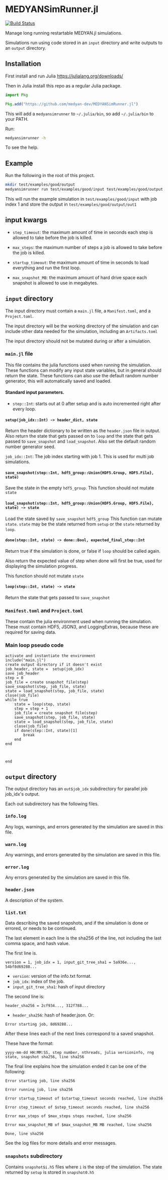 # MEDYANSimRunner.jl

[![Build Status](https://github.com/medyan-dev/MEDYANSimRunner.jl/actions/workflows/CI.yml/badge.svg?branch=main)](https://github.com/medyan-dev/MEDYANSimRunner.jl/actions/workflows/CI.yml?query=branch%3Amain)

Manage long running restartable MEDYAN.jl simulations.

Simulations run using code stored in an `input` directory and write outputs to an `output` directory.

## Installation
First install and run Julia https://julialang.org/downloads/

Then in Julia install this repo as a regular Julia package.
```julia
import Pkg

Pkg.add("https://github.com/medyan-dev/MEDYANSimRunner.jl")
```

This will add a `medyansimrunner` to `~/.julia/bin`, so add `~/.julia/bin` to your PATH.

Run:
```sh
medyansimrunner -h
```
To see the help.

## Example
Run the following in the root of this project.
```sh
mkdir test/examples/good/output
medyansimrunner run test/examples/good/input test/examples/good/output 1
```
This will run the example simulation in `test/examples/good/input` with job index 1 and store the output in `test/examples/good/output/out1`

## input kwargs

- `step_timeout`: the maximum amount of time in seconds each step is allowed to take before the job is killed.

- `max_steps`: the maximum number of steps a job is allowed to take before the job is killed.

- `startup_timeout`: the maximum amount of time in seconds to load everything and run the first loop.

- `max_snapshot_MB`: the maximum amount of hard drive space each snapshot is allowed to use in megabytes.

## `input` directory

The input directory must contain a `main.jl` file, a `Manifest.toml`, and a `Project.toml`.

The input directory will be the working directory of the simulation and can include other data needed for the simulation, including an `Artifacts.toml`

The input directory should not be mutated during or after a simulation.

### `main.jl` file

This file contains the julia functions used when running the simulation.
These functions can modify any input state variables, but in general should return the state.
These functions can also use the default random number generator, this will automatically saved and loaded.

#### Standard input parameters.
 - `step::Int`: starts out at 0 after setup and is auto incremented right after every loop.

#### `setup(job_idx::Int) -> header_dict, state`
Return the header dictionary to be written as the `header.json` file in output.
Also return the state that gets passed on to `loop` and the state that gets passed to `save_snapshot` and `load_snapshot`.
Also set the default random number generator seed.

`job_idx::Int`: The job index starting with job 1. This is used for multi job simulations.

#### `save_snapshot(step::Int, hdf5_group::Union{HDF5.Group, HDF5.File}, state)`
Save the state in the empty `hdf5_group`.
This function should not mutate `state`

#### `load_snapshot(step::Int, hdf5_group::Union{HDF5.Group, HDF5.File}, state) -> state`
Load the state saved by `save_snapshot` `hdf5_group`
This function can mutate `state`.
`state` may be the state returned from `setup` or the `state` returned by `loop`.

#### `done(step::Int, state) -> done::Bool, expected_final_step::Int`
Return true if the simulation is done, or false if `loop` should be called again.

Also return the expected value of step when done will first be true, used for displaying the simulation progress.

This function should not mutate `state`

#### `loop(step::Int, state) -> state`
Return the state that gets passed to `save_snapshot`



### `Manifest.toml` and `Project.toml`

These contain the julia environment used when running the simulation. 
These must contain HDF5, JSON3, and LoggingExtras, because these are required for saving data.

### Main loop pseudo code

```
activate and instantiate the environment
include("main.jl")
create output directory if it doesn't exist
job_header, state =  setup(job_idx)
save job_header
step = 0
job_file = create snapshot file(step)
save_snapshot(step, job_file, state)
state = load_snapshot(step, job_file, state)
close(job_file)
while true
    state = loop(step, state)
    step = step + 1
    job_file = create snapshot file(step)
    save_snapshot(step, job_file, state)
    state = load_snapshot(step, job_file, state)
    close(job_file)
    if done(step::Int, state)[1]
        break
    end
end
    
    

end
```



## `output` directory

The output directory has an `out$job_idx` subdirectory for parallel job job_idx's output.

Each out subdirectory has the following files.

### `info.log`
Any logs, warnings, and errors generated by the simulation are saved in this file.

### `warn.log`
Any warnings, and errors generated by the simulation are saved in this file.

### `error.log`
Any errors generated by the simulation are saved in this file.

### `header.json`
A description of the system.

### `list.txt`
Data describing the saved snapshots, and if the simulation is done or errored, or needs to be continued.

The last element in each line is the sha256 of the line, not including the last comma space, and hash value.


The first line is.
```
version = 1, job_idx = 1, input_git_tree_sha1 = 5a936e..., 54bf8d69288...
```
- `version`: version of the info.txt format.
- `job_idx`: index of the job. 
- `input_git_tree_sha1`: hash of input directory

The second line is:
```
header_sha256 = 2cf934..., 312f788...
```
- `header_sha256`: hash of header.json.
Or:
```
Error starting job, 8d69288...
```

After these lines each of the next lines correspond to a saved snapshot.

These have the format:
```
yyyy-mm-dd HH:MM:SS, step number, nthreads, julia versioninfo, rng state, snapshot sha256, line sha256
```

The final line explains how the simulation ended it can be one of the following:
```
Error starting job, line sha256
```

```
Error running job, line sha256
```

```
Error startup_timeout of $startup_timeout seconds reached, line sha256
```

```
Error step_timeout of $step_timeout seconds reached, line sha256
```

```
Error max_steps of $max_steps steps reached, line sha256
```

```
Error max_snapshot_MB of $max_snapshot_MB MB reached, line sha256
```

```
Done, line sha256
```

See the log files for more details and error messages.


### `snapshots` subdirectory
Contains `snapshot$i.h5` files where `i` is the step of the simulation.
The state returned by `setup` is stored in `snapshot0.h5`
